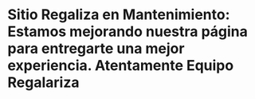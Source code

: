 # Sitio Regaliza en Mantenimiento: Estamos mejorando nuestra página para entregarte una mejor experiencia. Atentamente Equipo Regalariza
